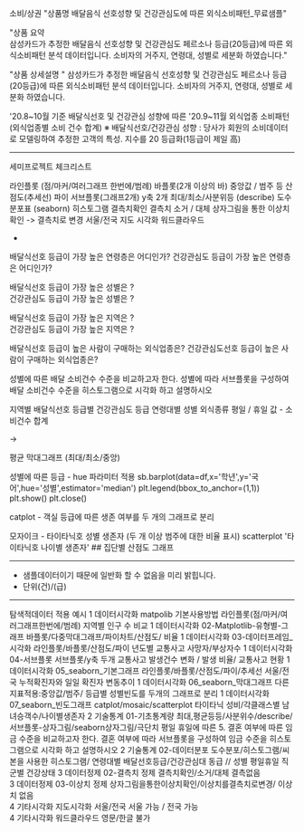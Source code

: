 

소비/상권
"상품명	배달음식 선호성향 및 건강관심도에 따른 외식소비패턴_무료샘플"

"상품 요약	
삼성카드가 추정한 배달음식 선호성향 및 건강관심도 페르소나 등급(20등급)에 따른 외식소비패턴 분석 데이터입니다. 소비자의 거주지, 연령대, 성별로 세분화 하였습니다."


"상품 상세설명	"
삼성카드가 추정한 배달음식 선호성향 및 건강관심도 페르소나 등급(20등급)에 따른 외식소비패턴 분석 데이터입니다. 
소비자의 거주지, 연령대, 성별로 세분화 하였습니다. 


'20.8~10월 기준 배달식선호 및 건강관심 성향에 따른 '20.9~11월 외식업종 소비패턴(외식업종별 소비 건수 합계)
※ 배달식선호/건강관심 성향 : 당사가 회원의 소비데이터로 모델링하여 추정한 고객의 특성. 지수를 20 등급화(1등급이 제일 高)

------
세미프로젝트 체크리스트

라인플롯 (점/마커/여러그래프 한번에/범례)
바플롯(2개 이상의 바) 중앙값 / 범주 등 
산점도(추세선)
파이
서브플롯(그래프2개)
y축 2개 
최대/최소/사분위등 (describe)
도수분포표
(seaborn) 히스토그램
결측치확인
결측치 소거 / 대체
상자그림을 통한 이상치 확인 -> 결측치로 변경
서울/전국 지도 시각화
워드클라우드


-



배달식선호 등급이 가장 높은 연령층은 어디인가? 
건강관심도 등급이 가장 높은 연령층은 어디인가?

배달식선호 등급이 가장 높은 성별은 ?  
건강관심도 등급이 가장 높은 성별은 ?

배달식선호 등급이 가장 높은 지역은 ?  
건강관심도 등급이 가장 높은 지역은 ?

배달식선호 등급이 높은 사람이 구매하는 외식업종은?
건강관심도선호 등급이 높은 사람이 구매하는 외식업종은?


성별에 따른 배달 소비건수 수준을 비교하고자 한다. 성별에 따라 서브플롯을 구성하여 배달 소비건수 수준을 히스토그램으로 시각화 하고 설명하시오


지역별
배달식선호 등급별
건강관심도 등급
연령대별
성별
외식종류
평일 / 휴일
값 - 소비건수 합계

-> 

평균 막대그래프 (최대/최소/중앙)

성별에 따른 등급 - hue 파라미터 적용 
sb.barplot(data=df,x='학년',y='국어',hue='성별',estimator='median')
plt.legend(bbox_to_anchor=(1,1))
plt.show()
plt.close()

catplot - 객실 등급에 따른 생존 여부를 두 개의 그래프로 분리

모자이크 - 타이타닉호 성별 생존자 (두 개 이상 범주에 대한 비율 표시) 
scatterplot '타이타닉호 나이별 생존자' ## 집단별 산점도 그래프













---
- 샘플데이터이기 때문에 일반화 할 수 없음을 미리 밝힙니다.
- 단위(건)/(급)

------


탐색적데이터				적용	예시
1	데이터시각화	matpolib 기본사용방법	라인플롯(점/마커/여러그래프한번에/범례)		지역별 인구 수 비교
1	데이터시각화	02-Matplotlib-유형별-그래프	바플롯/다중막대그래프/파이차트/산점도/		비율
1	데이터시각화	03-데이터프레임_시각화	라인플롯/바플롯/산점도/파이		년도별 교통사고 사망자/부상자수
1	데이터시각화	04-서브플롯	서브플롯/y축 두개		교통사고 발생건수 변화 / 발생 비율/ 교통사고 현황
1	데이터시각화	05_seaborn_기본그래프	라인플롯/바플롯/산점도/파이/추세선		서울/전국 누적확진자와 일일 확진자 변동추이
1	데이터시각화	06_seaborn_막대그래프	다른지표적용:중앙값/범주/		등급별 성별빈도를 두개의 그래프로 분리
1	데이터시각화	07_seaborn_빈도그래프	catplot/mosaic/scatterplot		타이타닉 성비/각클래스별 남녀승객수/나이별생존자
2	기술통계	01-기초통계량	최대,평균등등/사분위수/describe/서브플롯-상자그림/seaborn상자그림/극단치	평일 휴일에 따른 	5. 결혼 여부에 따른 임금 수준을 비교하고자 한다. 결혼 여부에 따라 서브플롯을 구성하여 임금 수준을 히스토그램으로 시각화 하고 설명하시오
2	기술통계	02-데이터분포	도수분포/히스토그램/씨본을 사용한 히스토그램/	연령대별 배달선호등급/건강관심대 동급 // 성별  평일휴일	직군별 건강상태
3	데이터정제	02-결측치 정제	결측치확인/소거/대체	결측없음	
3	데이터정제	03-이상치 정제	상자그림을통한이상치확인/이상치를결측치로변경/	이상치 없음	
4	기타시각화	지도시각화	서울/전국	서울 가능 / 전국 가능	
4	기타시각화	워드클라우드	영문/한글	불가	

